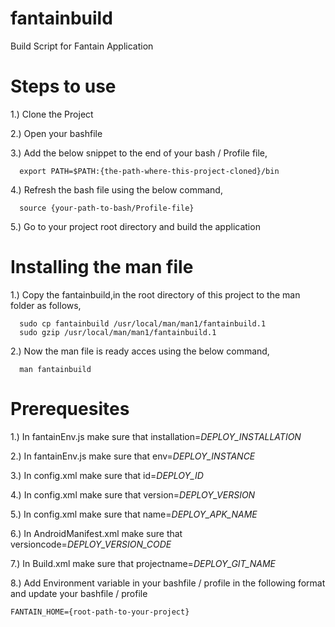 fantainbuild
============

Build Script for Fantain Application


Steps to use
============

1.) Clone the Project 

2.) Open your bashfile 

3.) Add the below snippet to the end of your bash / Profile file,

      export PATH=$PATH:{the-path-where-this-project-cloned}/bin

4.) Refresh the bash file using the below command,

      source {your-path-to-bash/Profile-file}
      
5.) Go to your project root directory and build the application


Installing the man file
=======================

1.) Copy the fantainbuild,in the root directory of this project to the man folder as follows,

      sudo cp fantainbuild /usr/local/man/man1/fantainbuild.1
      sudo gzip /usr/local/man/man1/fantainbuild.1
      
2.) Now the man file is ready acces using the below command, 

      man fantainbuild

Prerequesites
=============

1.) In fantainEnv.js make sure that installation=_DEPLOY_INSTALLATION_

2.) In fantainEnv.js make sure that env=_DEPLOY_INSTANCE_

3.) In config.xml make sure that id=_DEPLOY_ID_

4.) In config.xml make sure that version=_DEPLOY_VERSION_

5.) In config.xml make sure that name=_DEPLOY_APK_NAME_

6.) In AndroidManifest.xml make sure that versioncode=_DEPLOY_VERSION_CODE_

7.) In Build.xml make sure that projectname=_DEPLOY_GIT_NAME_

8.) Add Environment variable in your bashfile / profile in the following format and update your bashfile / profile

	FANTAIN_HOME={root-path-to-your-project}
